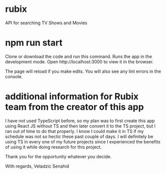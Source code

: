 # rubix
API for searching TV Shows and Movies


# npm run start

Clone or download the code and run this command.
Runs the app in the development mode.
Open http://localhost:3000 to view it in the browser.

The page will reload if you make edits.
You will also see any lint errors in the console.

# additional information for Rubix team from the creator of this app

I have not used TypeScript before, so my plan was to first create this app using React JS without TS and then later convert it to the TS project, but I ran out of time to do that properly.
I know I could make it in TS if my schedule was not so hectic these past couple of days. I will definitely be using TS in every one of my future projects since I experienced 
the benefits of using it while doing research for this project.

Thank you for the opportunity whatever you decide.

With regards,
Veladzic Senahid

